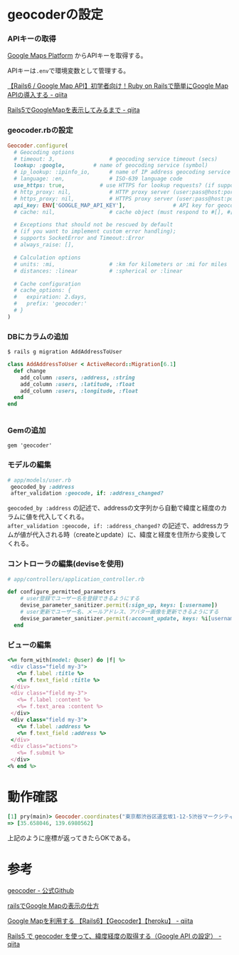 # geocoderの設定

### APIキーの取得

[Google Maps Platform](https://mapsplatform.google.com/) からAPIキーを取得する。

APIキーは`.env`で環境変数として管理する。

[【Rails6 / Google Map API】初学者向け！Ruby on Railsで簡単にGoogle Map APIの導入する - qiita](https://qiita.com/nagase_toya/items/e49977efb686ed05eadb)

[Rails5でGoogleMapを表示してみるまで - qiita](https://qiita.com/tiara/items/4a1c98418917a0e74cbb)

### geocoder.rbの設定

```ruby
Geocoder.configure(
  # Geocoding options
  # timeout: 3,                 # geocoding service timeout (secs)
  lookup: :google,         # name of geocoding service (symbol)
  # ip_lookup: :ipinfo_io,      # name of IP address geocoding service (symbol)
  # language: :en,              # ISO-639 language code
  use_https: true,           # use HTTPS for lookup requests? (if supported)
  # http_proxy: nil,            # HTTP proxy server (user:pass@host:port)
  # https_proxy: nil,           # HTTPS proxy server (user:pass@host:port)
  api_key: ENV['GOOGLE_MAP_API_KEY'],               # API key for geocoding service
  # cache: nil,                 # cache object (must respond to #[], #[]=, and #del)

  # Exceptions that should not be rescued by default
  # (if you want to implement custom error handling);
  # supports SocketError and Timeout::Error
  # always_raise: [],

  # Calculation options
  # units: :mi,                 # :km for kilometers or :mi for miles
  # distances: :linear          # :spherical or :linear

  # Cache configuration
  # cache_options: {
  #   expiration: 2.days,
  #   prefix: 'geocoder:'
  # }
)
```

### DBにカラムの追加

`$ rails g migration AddAddressToUser`

```ruby
class AddAddressToUser < ActiveRecord::Migration[6.1]
  def change
    add_column :users, :address, :string
    add_column :users, :latitude, :float
    add_column :users, :longitude, :float
  end
end
 
```

### Gemの追加

`gem 'geocoder'`

### モデルの編集

```ruby
# app/models/user.rb
 geocoded_by :address
 after_validation :geocode, if: :address_changed?
```
`geocoded_by :address` の記述で、addressの文字列から自動で緯度と経度のカラムに値を代入してくれる。  
`after_validation :geocode, if: :address_changed?` の記述で、addressカラムが値が代入される時（createとupdate）に、緯度と経度を住所から変換してくれる。

### コントローラの編集(deviseを使用)

```ruby
# app/controllers/application_controller.rb

def configure_permitted_parameters
    # user登録でユーザー名を登録できるようにする
    devise_parameter_sanitizer.permit(:sign_up, keys: [:username])
    # user更新でユーザー名、メールアドレス、アバター画像を更新できるようにする
    devise_parameter_sanitizer.permit(:account_update, keys: %i[username email avatar address latitude longitude])
  end
```

### ビューの編集

```ruby
<%= form_with(model: @user) do |f| %>
 <div class="field my-3">
   <%= f.label :title %>
   <%= f.text_field :title %>
 </div>
 <div class="field my-3">
   <%= f.label :content %>
   <%= f.text_area :content %>
 </div>
 <div class="field my-3">
   <%= f.label :address %>
   <%= f.text_field :address %>
 </div>
 <div class="actions">
   <%= f.submit %>
 </div>
<% end %>
```

# 動作確認

```ruby
[1] pry(main)> Geocoder.coordinates("東京都渋谷区道玄坂1-12-5渋谷マークシティ")
=> [35.658046, 139.6980562]
```

上記のように座標が返ってきたらOKである。

# 参考

[geocoder - 公式Github](https://github.com/alexreisner/geocoder)

[railsでGoogle Mapの表示の仕方](https://note.com/mosanei/n/n460548e2a62b)

[Google Mapを利用する 【Rails6】【Geocoder】【heroku】 - qiita](https://qiita.com/MandoNarin/items/aa91ffae373a8cfc85d2?utm_campaign=popular_items&utm_medium=feed&utm_source=popular_items)

[Rails5 で geocoder を使って、緯度経度の取得する（Google API の設定） - qiita](https://qiita.com/creativival/items/1024719726694f620ad0)